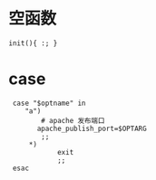 # 空函数
	init(){ :; } 
	
# case
	 case "$optname" in
		"a")
		    # apache 发布端口
		   apache_publish_port=$OPTARG
		    ;;
		 *)
		 		exit
		 		;;
	 esac